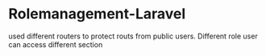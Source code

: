 # Rolemanagement-Laravel
 used different routers to protect routs from public users. Different role user can access different section
